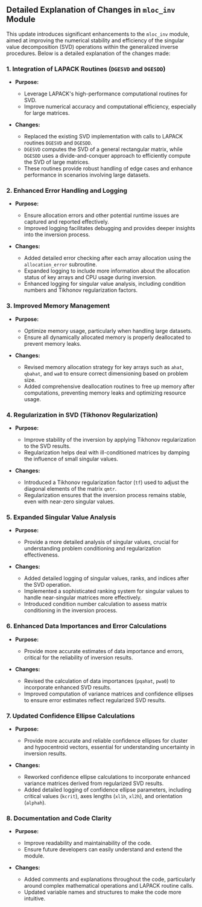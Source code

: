 ## Detailed Explanation of Changes in `mloc_inv` Module

This update introduces significant enhancements to the `mloc_inv` module, aimed at improving the numerical stability and efficiency of the singular value decomposition (SVD) operations within the generalized inverse procedures. Below is a detailed explanation of the changes made:

### 1. Integration of LAPACK Routines (`DGESVD` and `DGESDD`)

- **Purpose:** 
  - Leverage LAPACK's high-performance computational routines for SVD.
  - Improve numerical accuracy and computational efficiency, especially for large matrices.

- **Changes:**
  - Replaced the existing SVD implementation with calls to LAPACK routines `DGESVD` and `DGESDD`.
  - `DGESVD` computes the SVD of a general rectangular matrix, while `DGESDD` uses a divide-and-conquer approach to efficiently compute the SVD of large matrices.
  - These routines provide robust handling of edge cases and enhance performance in scenarios involving large datasets.

### 2. Enhanced Error Handling and Logging

- **Purpose:**
  - Ensure allocation errors and other potential runtime issues are captured and reported effectively.
  - Improved logging facilitates debugging and provides deeper insights into the inversion process.

- **Changes:**
  - Added detailed error checking after each array allocation using the `allocation_error` subroutine.
  - Expanded logging to include more information about the allocation status of key arrays and CPU usage during inversion.
  - Enhanced logging for singular value analysis, including condition numbers and Tikhonov regularization factors.

### 3. Improved Memory Management

- **Purpose:**
  - Optimize memory usage, particularly when handling large datasets.
  - Ensure all dynamically allocated memory is properly deallocated to prevent memory leaks.

- **Changes:**
  - Revised memory allocation strategy for key arrays such as `ahat`, `qbahat`, and `wa0` to ensure correct dimensioning based on problem size.
  - Added comprehensive deallocation routines to free up memory after computations, preventing memory leaks and optimizing resource usage.

### 4. Regularization in SVD (Tikhonov Regularization)

- **Purpose:**
  - Improve stability of the inversion by applying Tikhonov regularization to the SVD results.
  - Regularization helps deal with ill-conditioned matrices by damping the influence of small singular values.

- **Changes:**
  - Introduced a Tikhonov regularization factor (`tf`) used to adjust the diagonal elements of the matrix `qmtr`.
  - Regularization ensures that the inversion process remains stable, even with near-zero singular values.

### 5. Expanded Singular Value Analysis

- **Purpose:**
  - Provide a more detailed analysis of singular values, crucial for understanding problem conditioning and regularization effectiveness.

- **Changes:**
  - Added detailed logging of singular values, ranks, and indices after the SVD operation.
  - Implemented a sophisticated ranking system for singular values to handle near-singular matrices more effectively.
  - Introduced condition number calculation to assess matrix conditioning in the inversion process.

### 6. Enhanced Data Importances and Error Calculations

- **Purpose:**
  - Provide more accurate estimates of data importance and errors, critical for the reliability of inversion results.

- **Changes:**
  - Revised the calculation of data importances (`pqahat`, `pwa0`) to incorporate enhanced SVD results.
  - Improved computation of variance matrices and confidence ellipses to ensure error estimates reflect regularized SVD results.

### 7. Updated Confidence Ellipse Calculations

- **Purpose:**
  - Provide more accurate and reliable confidence ellipses for cluster and hypocentroid vectors, essential for understanding uncertainty in inversion results.

- **Changes:**
  - Reworked confidence ellipse calculations to incorporate enhanced variance matrices derived from regularized SVD results.
  - Added detailed logging of confidence ellipse parameters, including critical values (`kcrit`), axes lengths (`xl1h`, `xl2h`), and orientation (`alphah`).

### 8. Documentation and Code Clarity

- **Purpose:**
  - Improve readability and maintainability of the code.
  - Ensure future developers can easily understand and extend the module.

- **Changes:**
  - Added comments and explanations throughout the code, particularly around complex mathematical operations and LAPACK routine calls.
  - Updated variable names and structures to make the code more intuitive.

